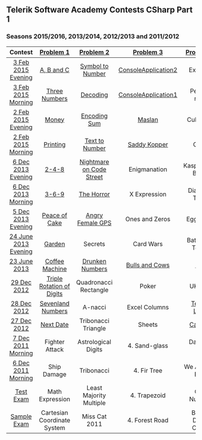 ## Telerik Software Academy Contests CSharp Part 1
### Seasons 2015/2016, 2013/2014, 2012/2013 and 2011/2012

|        Contest       |          [Problem 1](https://github.com/petyakostova/Telerik-Academy/tree/master/C%23/C%23%201%20Contests/1)          |         [Problem 2](https://github.com/petyakostova/Telerik-Academy/tree/master/C%23/C%23%201%20Contests/2)        |      [Problem 3](https://github.com/petyakostova/Telerik-Academy/tree/master/C%23/C%23%201%20Contests/3)      |      [Problem 4](https://github.com/petyakostova/Telerik-Academy/tree/master/C%23/C%23%201%20Contests/4)      |       [Problem 5](https://github.com/petyakostova/Telerik-Academy/tree/master/C%23/C%23%201%20Contests/5)       |
|:--------------------:|:---------------------------:|:------------------------:|:-------------------:|:-------------------:|:---------------------:|
|  [3 Feb 2015 Evening](http://bgcoder.com/Contests/205/Telerik-Academy-Exam-1-3-February-2015-Evening)  |          [A, B and C](https://github.com/petyakostova/Telerik-Academy/tree/master/C%23/C%23%201%20Contests/1/A-B-and-C)         |     [Symbol to Number](https://github.com/petyakostova/Telerik-Academy/tree/master/C%23/C%23%201%20Contests/2/Symbol-To-Number)     | [ConsoleApplication2](https://github.com/petyakostova/Telerik-Academy/tree/master/C%23/C%23%201%20Contests/3/ConsoleApplication2) |       Ex-rugs       |       Find Bits       |
|  [3 Feb 2015 Morning](http://bgcoder.com/Contests/204/Telerik-Academy-Exam-1-3-February-2015-Morning)  |        [Three Numbers](https://github.com/petyakostova/Telerik-Academy/tree/master/C%23/C%23%201%20Contests/1/Three-Numbers)        |         [Decoding](https://github.com/petyakostova/Telerik-Academy/tree/master/C%23/C%23%201%20Contests/2/Decoding)         | [ConsoleApplication1](https://github.com/petyakostova/Telerik-Academy/tree/master/C%23/C%23%201%20Contests/3/ConsoleApplication2) |     Persian rugs    |     Search in Bits    |
|  [2 Feb 2015 Evening](http://bgcoder.com/Contests/203/Telerik-Academy-Exam-1-2-February-2015-Evening)  |            [Money](https://github.com/petyakostova/Telerik-Academy/tree/master/C%23/C%23%201%20Contests/1/Money)            |       [Encoding Sum](https://github.com/petyakostova/Telerik-Academy/tree/master/C%23/C%23%201%20Contests/2/Encoding-Sum)       |        [Maslan](https://github.com/petyakostova/Telerik-Academy/tree/master/C%23/C%23%201%20Contests/3/Maslan)       |       Cube-3D       |   Sequences of Bits   |
|  [2 Feb 2015 Morning](http://bgcoder.com/Contests/202/Telerik-Academy-Exam-1-2-February-2015-Morning)  |           [Printing](https://github.com/petyakostova/Telerik-Academy/tree/master/C%23/C%23%201%20Contests/1/Printing)          |      [Text to Number](https://github.com/petyakostova/Telerik-Academy/tree/master/C%23/C%23%201%20Contests/2/Text-To-Number)      |     [Saddy Kopper](https://github.com/petyakostova/Telerik-Academy/tree/master/C%23/C%23%201%20Contests/3/Saddy-Kopper)   |         Cube        |      Bits to Bits     |
|  [6 Dec 2013 Evening](http://bgcoder.com/Contests/107/Telerik-Academy-Exam-1-6-December-2013-Evening)  |            [2-4-8](https://github.com/petyakostova/Telerik-Academy/tree/master/C%23/C%23%201%20Contests/1/2-4-8)            | [Nightmare on Code Street](https://github.com/petyakostova/Telerik-Academy/tree/master/C%23/C%23%201%20Contests/2/Nightmare-On-Code-Street) |     Enigmanation    |  Kaspichania Boats  |      Game of Page     |
|  [6 Dec 2013 Morning](http://bgcoder.com/Contests/106/Telerik-Academy-Exam-1-6-December-2013-Morning)  |            [3-6-9](https://github.com/petyakostova/Telerik-Academy/tree/master/C%23/C%23%201%20Contests/1/3-6-9)            |        [The Horror](https://github.com/petyakostova/Telerik-Academy/tree/master/C%23/C%23%201%20Contests/2/The-Horror)        |     X Expression    |    Diamond Trolls   |        Warhead        |
|  [5 Dec 2013 Evening](http://bgcoder.com/Contests/105/Telerik-Academy-Exam-1-5-December-2013-Evening)  |        [Peace of Cake](https://github.com/petyakostova/Telerik-Academy/tree/master/C%23/C%23%201%20Contests/1/Peace-Of-Cake)        |     [Angry Female GPS](https://github.com/petyakostova/Telerik-Academy/tree/master/C%23/C%23%201%20Contests/2/Angry-Female-GPS)     |    Ones and Zeros   |      Eggcelent      | Na Baba mi Smetalnika |
| [24 June 2013 Evening](http://bgcoder.com/Contests/93/Telerik-Academy-Exam-1-24-June-2013-Evening) |            [Garden](https://github.com/petyakostova/Telerik-Academy/tree/master/C%23/C%23%201%20Contests/1/Garden)           |          Secrets         |      Card Wars      |   Bat'Goiko Tower   |        Bittris        |
|     [23 June 2013](http://bgcoder.com/Contests/91/Telerik-Academy-Exam-1-23-June-2013)     |        [Coffee Machine](https://github.com/petyakostova/Telerik-Academy/tree/master/C%23/C%23%201%20Contests/1/Coffee-Machine)       |      [Drunken Numbers](https://github.com/petyakostova/Telerik-Academy/tree/master/C%23/C%23%201%20Contests/2/Drunken-Numbers)     |    [Bulls and Cows](https://github.com/petyakostova/Telerik-Academy/tree/master/C%23/C%23%201%20Contests/3/Bulls-And-Cows)   |         [Fire](https://github.com/petyakostova/Telerik-Academy/tree/master/C%23/C%23%201%20Contests/4/Fire)        |        [Neurons](https://github.com/petyakostova/Telerik-Academy/tree/master/C%23/C%23%201%20Contests/5/Neurons)        |
|      [29 Dec 2012](http://bgcoder.com/Contests/43/Telerik-Academy-Exam-1-29-Dec-2012)     |  [Triple Rotation of Digits](https://github.com/petyakostova/Telerik-Academy/tree/master/C%23/C%23%201%20Contests/1/Triple-Rotation-%D0%9Ef-Digits)  |   Quadronacci Rectangle  |        Poker        |       UK Flag       |       Angry Bits      |
|      [28 Dec 2012](http://bgcoder.com/Contests/42/Telerik-Academy-Exam-1-28-Dec-2012)    |      [Sevenland Numbers](https://github.com/petyakostova/Telerik-Academy/tree/master/C%23/C%23%201%20Contests/1/Sevenland-Numbers)      |          A-nacci         |    Excel Columns    |     [Telerik Logo](https://github.com/petyakostova/Telerik-Academy/tree/master/C%23/C%23%201%20Contests/4/Telerik-Logo)    |        Bit Ball       |
|      [27 Dec 2012](http://bgcoder.com/Contests/41/Telerik-Academy-Exam-1-27-Dec-2012)     |          [Next Date](https://github.com/petyakostova/Telerik-Academy/tree/master/C%23/C%23%201%20Contests/1/Next-Date)          |    Tribonacci Triangle   |        Sheets       |       [Carpets](https://github.com/petyakostova/Telerik-Academy/tree/master/C%23/C%23%201%20Contests/4/Carpets)       |     Formula Bit 1     |
|  [7 Dec 2011 Morning](http://bgcoder.com/Contests/5/Telerik-Academy-Exam-1-7-Dec-2011-Morning)  |        Fighter Attack       |    Astrological Digits   |      4. Sand-glass     |     Dancing Bits    |         Lines         |
|  [6 Dec 2011 Morning](http://bgcoder.com/Contests/2/Telerik-Academy-Exam-1-6-Dec-2011-Morning)  |         Ship Damage         |        Tribonacci        |       4. Fir Tree      |  We All Love Bits!  |        Pillars        |
|       [Test Exam](http://bgcoder.com/Contests/3/CSharp-Fundamentals-2011-2012-Part-1-Test-Exam)      |       Math Expression       |  Least Majority Multiple |      4. Trapezoid      |      Odd Number     |       Fall Down       |
|      [Sample Exam](http://bgcoder.com/Contests/1/CSharp-Fundamentals-2011-2012-Part-1-Sample-Exam)     | Cartesian Coordinate System |       Miss Cat 2011      |     4. Forest Road     | Binary Digits Count |      Subset Sums      |
